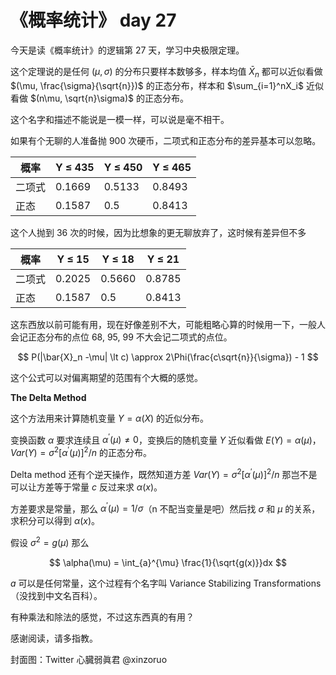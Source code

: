 # 《概率统计》 day 27

今天是读《概率统计》的逻辑第 27 天，学习中央极限定理。

这个定理说的是任何 $(\mu, \sigma)$ 的分布只要样本数够多，样本均值 $\bar{X}_n$ 都可以近似看做 $(\mu, \frac{\sigma}{\sqrt{n}})$ 的正态分布，样本和 $\sum_{i=1}^nX_i$ 近似看做 $(n\mu, \sqrt{n}\sigma)$ 的正态分布。

这个名字和描述不能说是一模一样，可以说是毫不相干。

如果有个无聊的人准备抛 900 次硬币，二项式和正态分布的差异基本可以忽略。

|概率|Y ≤ 435|Y ≤ 450|Y ≤ 465|
|--|--|--|--|
|二项式|0.1669|0.5133|0.8493|
|正态|0.1587|0.5|0.8413|

这个人抛到 36 次的时候，因为比想象的更无聊放弃了，这时候有差异但不多

|概率|Y ≤ 15|Y ≤ 18|Y ≤ 21|
|--|--|--|--|
|二项式|0.2025|0.5660|0.8785|
|正态|0.1587|0.5|0.8413|

这东西放以前可能有用，现在好像差别不大，可能粗略心算的时候用一下，一般人会记正态分布的点位 68, 95, 99 不大会记二项式的点位。

$$
P(|\bar{X}_n -\mu| \lt c) \approx 2\Phi(\frac{c\sqrt{n}}{\sigma}) - 1
$$

这个公式可以对偏离期望的范围有个大概的感觉。

**The Delta Method**

这个方法用来计算随机变量 $Y=\alpha(X)$ 的近似分布。

变换函数 $\alpha$ 要求连续且 $\alpha^{'}(\mu) \ne 0$，变换后的随机变量 $Y$ 近似看做 $E(Y) = \alpha(\mu)$，$Var(Y) = \sigma^2[\alpha^{'}(\mu)]^2/n$ 的正态分布。

Delta method 还有个逆天操作，既然知道方差 $Var(Y) = \sigma^2[\alpha^{'}(\mu)]^2/n$ 那岂不是可以让方差等于常量 $c$ 反过来求 $\alpha(x)$。

方差要求是常量，那么 $\alpha^{'}(\mu) = 1/\sigma$（n 不配当变量是吧）然后找 $\sigma$ 和 $\mu$ 的关系，求积分可以得到 $\alpha(x)$。

假设 $\sigma^2 = g(\mu)$ 那么

$$
\alpha(\mu) = \int_{a}^{\mu} \frac{1}{\sqrt{g(x)}}dx
$$

$a$ 可以是任何常量，这个过程有个名字叫 Variance Stabilizing Transformations（没找到中文名百科）。

有种乘法和除法的感觉，不过这东西真的有用？

感谢阅读，请多指教。

封面图：Twitter 心臓弱眞君 @xinzoruo